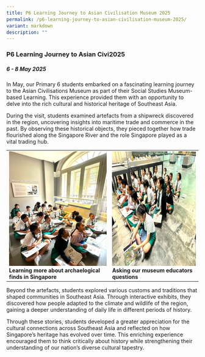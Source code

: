 ```yaml
---
title: P6 Learning Journey to Asian Civilisation Museum 2025
permalink: /p6-learning-journey-to-asian-civilisation-museum-2025/
variant: markdown
description: ""
---
```

### **P6 Learning Journey to Asian Civi2025**

##### 6 - 8 May 2025

In May, our Primary 6 students embarked on a fascinating learning journey to the Asian Civilisations Museum as part of their Social Studies Museum-based Learning. This experience provided them with an opportunity to delve into the rich cultural and historical heritage of Southeast Asia.

During the visit, students examined artefacts from a shipwreck discovered in the region, uncovering insights into maritime trade and commerce in the past. By observing these historical objects, they pieced together how trade flourished along the Singapore River and the role Singapore played as a vital trading hub.

<table>
<tbody><tr>
		<td><img alt="childday01" src="/images/P6%20LJ%20to%20ACM%202025/p6ljacm01.jpg" style="width:450px;height:300px;"><b>Learning more about archaelogical finds in Singapore</b></td>
		<td><img alt="childday02" src="/images/P6%20LJ%20to%20ACM%202025/p6ljacm02.jpg" style="width:450px;height:300px;"><b>Asking our museum educators questions</b></td>
</tr></tbody></table>

Beyond the artefacts, students explored various customs and traditions that shaped communities in Southeast Asia. Through interactive exhibits, they discovered how people adapted to the climate and wildlife of the region, gaining a deeper understanding of daily life in different periods of history.

Through these stories, students developed a greater appreciation for the cultural connections across Southeast Asia and reflected on how Singapore’s heritage has evolved over time. This enriching experience encouraged them to think critically about history while strengthening their understanding of our nation’s diverse cultural tapestry.